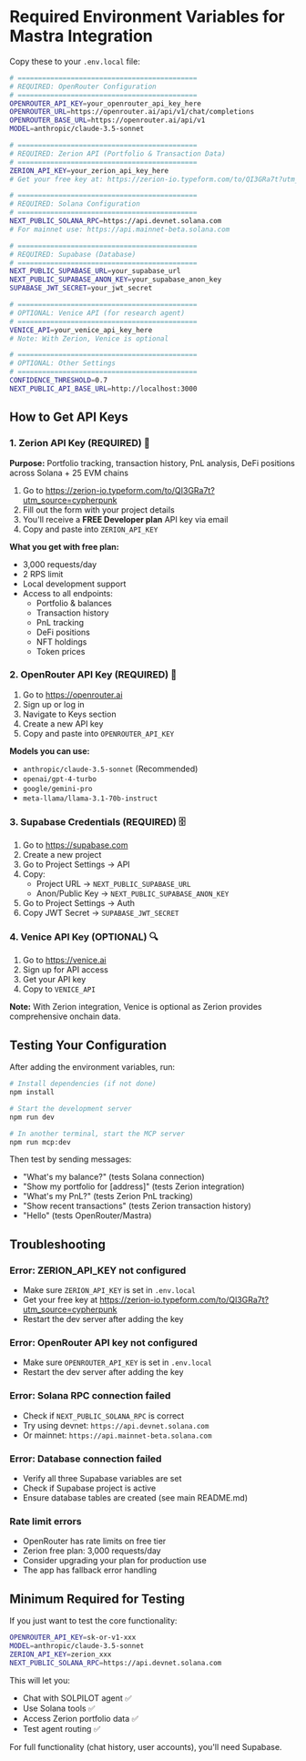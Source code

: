 # Required Environment Variables for Mastra Integration

Copy these to your `.env.local` file:

```bash
# ============================================
# REQUIRED: OpenRouter Configuration
# ============================================
OPENROUTER_API_KEY=your_openrouter_api_key_here
OPENROUTER_URL=https://openrouter.ai/api/v1/chat/completions
OPENROUTER_BASE_URL=https://openrouter.ai/api/v1
MODEL=anthropic/claude-3.5-sonnet

# ============================================
# REQUIRED: Zerion API (Portfolio & Transaction Data)
# ============================================
ZERION_API_KEY=your_zerion_api_key_here
# Get your free key at: https://zerion-io.typeform.com/to/QI3GRa7t?utm_source=cypherpunk

# ============================================
# REQUIRED: Solana Configuration
# ============================================
NEXT_PUBLIC_SOLANA_RPC=https://api.devnet.solana.com
# For mainnet use: https://api.mainnet-beta.solana.com

# ============================================
# REQUIRED: Supabase (Database)
# ============================================
NEXT_PUBLIC_SUPABASE_URL=your_supabase_url
NEXT_PUBLIC_SUPABASE_ANON_KEY=your_supabase_anon_key
SUPABASE_JWT_SECRET=your_jwt_secret

# ============================================
# OPTIONAL: Venice API (for research agent)
# ============================================
VENICE_API=your_venice_api_key_here
# Note: With Zerion, Venice is optional

# ============================================
# OPTIONAL: Other Settings
# ============================================
CONFIDENCE_THRESHOLD=0.7
NEXT_PUBLIC_API_BASE_URL=http://localhost:3000
```

## How to Get API Keys

### 1. Zerion API Key (REQUIRED) 🔑
**Purpose:** Portfolio tracking, transaction history, PnL analysis, DeFi positions across Solana + 25 EVM chains

1. Go to https://zerion-io.typeform.com/to/QI3GRa7t?utm_source=cypherpunk
2. Fill out the form with your project details
3. You'll receive a **FREE Developer plan** API key via email
4. Copy and paste into `ZERION_API_KEY`

**What you get with free plan:**
- 3,000 requests/day
- 2 RPS limit
- Local development support
- Access to all endpoints:
  - Portfolio & balances
  - Transaction history
  - PnL tracking
  - DeFi positions
  - NFT holdings
  - Token prices

### 2. OpenRouter API Key (REQUIRED) 🤖
1. Go to https://openrouter.ai
2. Sign up or log in
3. Navigate to Keys section
4. Create a new API key
5. Copy and paste into `OPENROUTER_API_KEY`

**Models you can use:**
- `anthropic/claude-3.5-sonnet` (Recommended)
- `openai/gpt-4-turbo`
- `google/gemini-pro`
- `meta-llama/llama-3.1-70b-instruct`

### 3. Supabase Credentials (REQUIRED) 🗄️
1. Go to https://supabase.com
2. Create a new project
3. Go to Project Settings → API
4. Copy:
   - Project URL → `NEXT_PUBLIC_SUPABASE_URL`
   - Anon/Public Key → `NEXT_PUBLIC_SUPABASE_ANON_KEY`
5. Go to Project Settings → Auth
6. Copy JWT Secret → `SUPABASE_JWT_SECRET`

### 4. Venice API Key (OPTIONAL) 🔍
1. Go to https://venice.ai
2. Sign up for API access
3. Get your API key
4. Copy to `VENICE_API`

**Note:** With Zerion integration, Venice is optional as Zerion provides comprehensive onchain data.

## Testing Your Configuration

After adding the environment variables, run:

```bash
# Install dependencies (if not done)
npm install

# Start the development server
npm run dev

# In another terminal, start the MCP server
npm run mcp:dev
```

Then test by sending messages:
- "What's my balance?" (tests Solana connection)
- "Show my portfolio for [address]" (tests Zerion integration)
- "What's my PnL?" (tests Zerion PnL tracking)
- "Show recent transactions" (tests Zerion transaction history)
- "Hello" (tests OpenRouter/Mastra)

## Troubleshooting

### Error: ZERION_API_KEY not configured
- Make sure `ZERION_API_KEY` is set in `.env.local`
- Get your free key at https://zerion-io.typeform.com/to/QI3GRa7t?utm_source=cypherpunk
- Restart the dev server after adding the key

### Error: OpenRouter API key not configured
- Make sure `OPENROUTER_API_KEY` is set in `.env.local`
- Restart the dev server after adding the key

### Error: Solana RPC connection failed
- Check if `NEXT_PUBLIC_SOLANA_RPC` is correct
- Try using devnet: `https://api.devnet.solana.com`
- Or mainnet: `https://api.mainnet-beta.solana.com`

### Error: Database connection failed
- Verify all three Supabase variables are set
- Check if Supabase project is active
- Ensure database tables are created (see main README.md)

### Rate limit errors
- OpenRouter has rate limits on free tier
- Zerion free plan: 3,000 requests/day
- Consider upgrading your plan for production use
- The app has fallback error handling

## Minimum Required for Testing

If you just want to test the core functionality:

```bash
OPENROUTER_API_KEY=sk-or-v1-xxx
MODEL=anthropic/claude-3.5-sonnet
ZERION_API_KEY=zerion_xxx
NEXT_PUBLIC_SOLANA_RPC=https://api.devnet.solana.com
```

This will let you:
- Chat with SOLPILOT agent ✅
- Use Solana tools ✅
- Access Zerion portfolio data ✅
- Test agent routing ✅

For full functionality (chat history, user accounts), you'll need Supabase.
